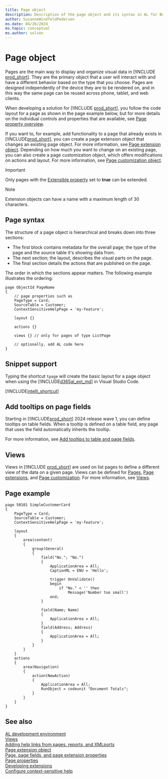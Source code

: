 ```yaml
---
title: Page object
description: Description of the page object and its syntax in AL for Business Central.
author: SusanneWindfeldPedersen
ms.date: 04/26/2024
ms.topic: conceptual
ms.author: solsen
---
```


# Page object

Pages are the main way to display and organize visual data in [!INCLUDE [prod_short](includes/prod_short.md)]. They are the primary object that a user will interact with and have a different behavior based on the type that you choose. Pages are designed independently of the device they are to be rendered on, and in this way the same page can be reused across phone, tablet, and web clients. 

When developing a solution for [!INCLUDE [prod_short](includes/prod_short.md)], you follow the code layout for a page as shown in the page example below, but for more details on the individual controls and properties that are available, see [Page property overview](properties/devenv-page-property-overview.md).

If you want to, for example, add functionality to a page that already exists in [!INCLUDE[prod_short](includes/prod_short.md)], you can create a page extension object that changes an existing page object. For more information, see [Page extension object](devenv-page-ext-object.md). Depending on how much you want to change on an existing page, you can also create a page customization object, which offers modifications on actions and layout. For more information, see [Page customization object](devenv-page-customization-object.md).

> [!IMPORTANT]  
> Only pages with the [Extensible property](properties/devenv-extensible-property.md) set to **true** can be extended.

> [!NOTE]  
> Extension objects can have a name with a maximum length of 30 characters.

## Page syntax

The structure of a page object is hierarchical and breaks down into three sections:

- The first block contains metadata for the overall page; the type of the page and the source table it's showing data from. 
- The next section; the layout, describes the visual parts on the page. 
- The final section details the actions that are published on the page.

The order in which the sections appear matters. The following example illustrates the ordering:

```AL
page ObjectId PageName
{
    // page properties such as 
    PageType = Card;
    SourceTable = Customer;
    ContextSensitiveHelpPage = 'my-feature';

    layout {}

    actions {}

    views {} // only for pages of type ListPage

    // optionally, add AL code here
}
```

## Snippet support

Typing the shortcut `tpage` will create the basic layout for a page object when using the [!INCLUDE[d365al_ext_md](../includes/d365al_ext_md.md)] in Visual Studio Code.


[!INCLUDE[intelli_shortcut](includes/intelli_shortcut.md)]


## Add tooltips on page fields

Starting in [!INCLUDE[prod_short](includes/prod_short.md)] 2024 release wave 1, you can define tooltips on table fields. When a tooltip is defined on a table field, any page that uses the field automatically inherits the tooltip. 

For more information, see [Add tooltips to table and page fields](devenv-adding-tooltips.md).


## Views

Views in [!INCLUDE [prod_short](includes/prod_short.md)] are used on list pages to define a different view of the data on a given page. Views can be defined for [Pages](devenv-page-object.md), [Page extensions](devenv-page-ext-object.md), and [Page customization](devenv-page-customization-object.md). For more information, see [Views](devenv-views.md).


## Page example

```AL
page 50101 SimpleCustomerCard
{
    PageType = Card;
    SourceTable = Customer;
    ContextSensitiveHelpPage = 'my-feature';

    layout
    {
        area(content)
        {
            group(General)
            {
                field("No."; "No.")
                {
                    ApplicationArea = All;
                    CaptionML = ENU = 'Hello';

                    trigger OnValidate()
                    begin
                        if "No." < '' then
                            Message('Number too small')
                    end;
                }

                field(Name; Name)
                {
                    ApplicationArea = All;
                }
                field(Address; Address)
                {
                    ApplicationArea = All;
                }
            }
        }
    }
    actions
    {
        area(Navigation)
        {
            action(NewAction)
            {
                ApplicationArea = All;
                RunObject = codeunit "Document Totals";
            }
        }
    }
}
```

## See also

[AL development environment](devenv-reference-overview.md)  
[Views](devenv-views.md)  
[Adding help links from pages, reports, and XMLports](devenv-adding-help-links-from-pages-tables-xmlports.md)  
[Page extension object](devenv-page-ext-object.md)  
[Page, page fields, and page extension properties](properties/devenv-page-property-overview.md)  
[Page properties](./properties/devenv-properties.md)  
[Developing extensions](devenv-dev-overview.md)  
[Configure context-sensitive help](../help/context-sensitive-help.md)

